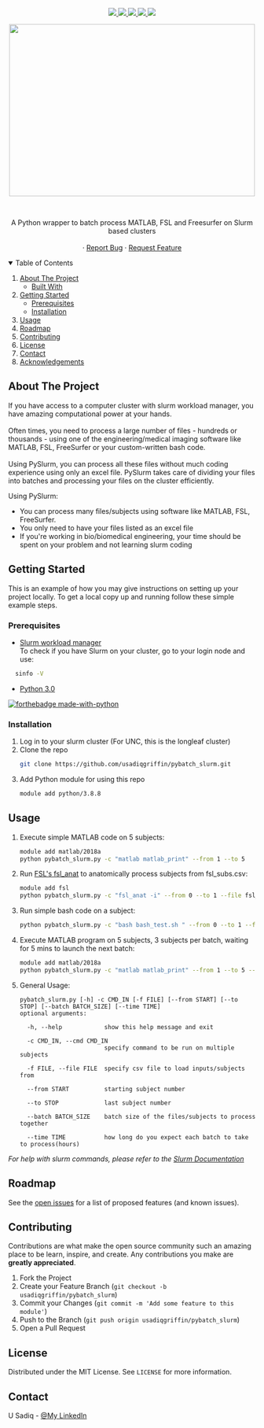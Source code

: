 
<!-- PROJECT SHIELDS -->
<!--
*** I'm using markdown "reference style" links for readability.
*** Reference links are enclosed in brackets [ ] instead of parentheses ( ).
*** See the bottom of this document for the declaration of the reference variables
*** for contributors-url, forks-url, etc. This is an optional, concise syntax you may use.
*** https://www.markdownguide.org/basic-syntax/#reference-style-links
-->

<p align="center">
  
  <a href="https://github.com/usadiqgriffin/pybatch_slurm.git">
  <img src="https://img.shields.io/github/downloads/usadiqgriffin/pybatch_slurm/total">
  </a>
  <a href="https://github.com/usadiqgriffin/pybatch_slurm/stargazers">
  <img src="https://img.shields.io/github/stars/usadiqgriffin/pybatch_slurm?style=social">
  </a>
  <a href="https://github.com/usadiqgriffin/pybatch_slurm/network/members">
  <img src="https://img.shields.io/github/forks/usadiqgriffin/pybatch_slurm?style=social">
  </a>
  <a href="https://github.com/usadiqgriffin/pybatch_slurm/issues">
  <img src="https://img.shields.io/github/issues/usadiqgriffin/pybatch_slurm">
  </a>
  <a href="https://github.com/usadiqgriffin/pybatch_slurm/blob/main/LICENSE">
  <img src="https://img.shields.io/github/license/usadiqgriffin/pybatch_slurm">
  </a>                                                                           
</p>
<p align="center">
    <img width="500" height="350" src="https://s4.gifyu.com/images/Pybatch_slurm.gif">
</p>
<!-- PROJECT LOGO -->
<br />
<p align="center">

  <p align="center">
    A Python wrapper to batch process MATLAB, FSL and Freesurfer on Slurm based clusters
    <br />
    <br />
    ·
    <a href="https://github.com/usadiqgriffin/pybatch_slurm/issues">Report Bug</a>
    ·
    <a href="https://github.com/usadiqgriffin/pybatch_slurm/issues">Request Feature</a>
  </p>
</p>

[logo]: https://s4.gifyu.com/images/Pybatch_slurm.gif "Logo Title Text 2"


<!-- TABLE OF CONTENTS -->
<details open="open">
  <summary>Table of Contents</summary>
  <ol>
    <li>
      <a href="#about-the-project">About The Project</a>
      <ul>
        <li><a href="#built-with">Built With</a></li>
      </ul>
    </li>
    <li>
      <a href="#getting-started">Getting Started</a>
      <ul>
        <li><a href="#prerequisites">Prerequisites</a></li>
        <li><a href="#installation">Installation</a></li>
      </ul>
    </li>
    <li><a href="#usage">Usage</a></li>
    <li><a href="#roadmap">Roadmap</a></li>
    <li><a href="#contributing">Contributing</a></li>
    <li><a href="#license">License</a></li>
    <li><a href="#contact">Contact</a></li>
    <li><a href="#acknowledgements">Acknowledgements</a></li>
  </ol>
</details>



<!-- ABOUT THE PROJECT -->
## About The Project


If you have access to a computer cluster with slurm workload manager, you have amazing computational power at your hands.  
<br />
Often times, you need to process a large number of files - hundreds or thousands - using one of the engineering/medical imaging software like MATLAB, FSL, FreeSurfer or your custom-written bash code.  
<br />
Using PySlurm, you can process all these files without much coding experience using only an excel file. PySlurm takes care of dividing your files into batches and processing your files on the cluster efficiently.   

Using PySlurm:
* You can process many files/subjects using software like MATLAB, FSL, FreeSurfer.
* You only need to have your files listed as an excel file
* If you're working in bio/biomedical engineering, your time should be spent on your problem and not learning slurm coding


<!-- GETTING STARTED -->
## Getting Started

This is an example of how you may give instructions on setting up your project locally.
To get a local copy up and running follow these simple example steps.

### Prerequisites

* [Slurm workload manager](https://slurm.schedmd.com/documentation.html) <br />
To check if you have Slurm on your cluster, go to your login node and use:
```sh
  sinfo -V
  ```
* [Python 3.0](https://www.python.org/download/releases/3.0/)
  
[![forthebadge made-with-python](http://ForTheBadge.com/images/badges/made-with-python.svg)](https://www.python.org/)

### Installation

1. Log in to your slurm cluster (For UNC, this is the longleaf cluster)
2. Clone the repo
   ```sh
   git clone https://github.com/usadiqgriffin/pybatch_slurm.git
   ```
3. Add Python module for using this repo
   ```sh
   module add python/3.8.8
   ```

<!-- USAGE EXAMPLES -->
## Usage

1. Execute simple MATLAB code on 5 subjects:
   ```sh
   module add matlab/2018a
   python pybatch_slurm.py -c "matlab matlab_print" --from 1 --to 5
   ```
2. Run [FSL's fsl_anat](https://fsl.fmrib.ox.ac.uk/fsl/fslwiki/fsl_anat) to anatomically process subjects from fsl_subs.csv:
   ```sh
   module add fsl
   python pybatch_slurm.py -c "fsl_anat -i" --from 0 --to 1 --file fsl_subs.csv
   ```
3. Run simple bash code on a subject:
   ```sh
   python pybatch_slurm.py -c "bash bash_test.sh " --from 0 --to 1 --file fsl_subs.csv
   ```
   
4. Execute MATLAB program on 5 subjects, 3 subjects per batch, waiting for 5 mins to launch the next batch:
   ```sh
   module add matlab/2018a
   python pybatch_slurm.py -c "matlab matlab_print" --from 1 --to 5 --batch 3 --time 0.08
   ```
   
5. General Usage: 
    ```
    pybatch_slurm.py [-h] -c CMD_IN [-f FILE] [--from START] [--to STOP] [--batch BATCH_SIZE] [--time TIME]
    optional arguments:
    
      -h, --help            show this help message and exit
      
      -c CMD_IN, --cmd CMD_IN
                            specify command to be run on multiple subjects
                            
      -f FILE, --file FILE  specify csv file to load inputs/subjects from
      
      --from START          starting subject number
      
      --to STOP             last subject number
      
      --batch BATCH_SIZE    batch size of the files/subjects to process together
      
      --time TIME           how long do you expect each batch to take to process(hours)
    ```


_For help with slurm commands, please refer to the [Slurm Documentation](https://slurm.schedmd.com/)_


<!-- ROADMAP -->
## Roadmap

See the [open issues](https://github.com/usadiqgriffin/pybatch_slurm/issues) for a list of proposed features (and known issues).



<!-- CONTRIBUTING -->
## Contributing

Contributions are what make the open source community such an amazing place to be learn, inspire, and create. Any contributions you make are **greatly appreciated**.

1. Fork the Project
2. Create your Feature Branch (`git checkout -b usadiqgriffin/pybatch_slurm`)
3. Commit your Changes (`git commit -m 'Add some feature to this module'`)
4. Push to the Branch (`git push origin usadiqgriffin/pybatch_slurm`)
5. Open a Pull Request



<!-- LICENSE -->
## License

Distributed under the MIT License. See `LICENSE` for more information.



<!-- CONTACT -->
## Contact

U Sadiq - [@My LinkedIn](https://www.linkedin.com/in/usman-sadiq-765a643b/)



<!-- MARKDOWN LINKS & IMAGES -->
<!-- https://www.markdownguide.org/basic-syntax/#reference-style-links -->
[contributors-shield]: https://img.shields.io/github/all-contributors/usadiqgriffin/pybatch_slurm
[contributors-url]: https://github.com/othneildrew/Best-README-Template/graphs/contributors
[forks-shield]: https://img.shields.io/github/forks/usadiqgriffin/pybatch_slurm?style=social
[forks-url]: https://img.shields.io/github/forks/usadiqgriffin/pybatch_slurm?style=social
[stars-shield]: https://img.shields.io/github/stars/usadiqgriffin/pybatch_slurm?style=social
[stars-url]: https://github.com/usadiqgriffin/pybatch_slurm/stargazers
[issues-shield]: https://img.shields.io/github/issues/usadiqgriffin/pybatch_slurm
[issues-url]: https://github.com/usadiqgriffin/pybatch_slurm/issues
[license-shield]: https://img.shields.io/github/license/usadiqgriffin/pybatch_slurm
[license-url]: https://github.com/usadiqgriffin/pybatch_slurm/blob/main/LICENSE.txt
[linkedin-shield]: https://img.shields.io/badge/-LinkedIn-black.svg?style=for-the-badge&logo=linkedin&colorB=555
[linkedin-url]: https://linkedin.com/in/othneildrew
[product-screenshot]: images/screenshot.png
[downloads-shield]: https://img.shields.io/github/downloads/usadiqgriffin/pybatch_slurm/total
